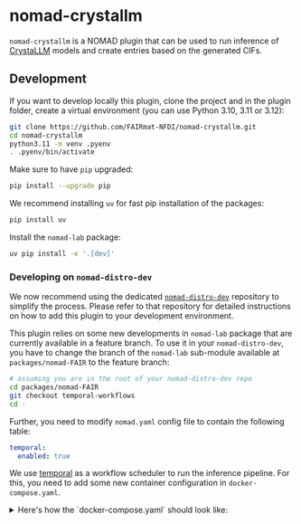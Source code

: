# nomad-crystallm

`nomad-crystallm` is a NOMAD plugin that can be used to run inference of
[CrystaLLM](https://crystallm.com/) models and create entries based on the generated CIFs.



## Development

If you want to develop locally this plugin, clone the project and in the plugin folder, create a virtual environment (you can use Python 3.10, 3.11 or 3.12):
```sh
git clone https://github.com/FAIRmat-NFDI/nomad-crystallm.git
cd nomad-crystallm
python3.11 -m venv .pyenv
. .pyenv/bin/activate
```

Make sure to have `pip` upgraded:
```sh
pip install --upgrade pip
```

We recommend installing `uv` for fast pip installation of the packages:
```sh
pip install uv
```

Install the `nomad-lab` package:
```sh
uv pip install -e '.[dev]'
```
### Developing on `nomad-distro-dev`
We now recommend using the dedicated
[`nomad-distro-dev`](https://github.com/FAIRmat-NFDI/nomad-distro-dev)
repository to simplify the process. Please refer to that repository for
detailed instructions on how to add this plugin to your development environment.

This plugin relies on some new developments in `nomad-lab` package that are
currently available in a feature branch. To use it in your `nomad-distro-dev`,
you have to change the branch of the `nomad-lab` sub-module available at
`packages/nomad-FAIR` to the feature branch:
```sh
# assuming you are in the root of your nomad-distro-dev repo
cd packages/nomad-FAIR
git checkout temporal-workflows
cd -
```

Further, you need to modify `nomad.yaml` config file to contain the following
table:
```yaml
temporal:
  enabled: true
```

We use [temporal](https://temporal.io/) as a workflow scheduler to run the
inference pipeline. For this, you need to add some new container configuration
in `docker-compose.yaml`.

<details>
<summary>
Here's how the `docker-compose.yaml` should look like:
</summary>
```yaml
#
# Copyright (c) 2018-2020 The NOMAD Authors.
#
# This file is part of NOMAD.
# See https://nomad-lab.eu for further info.
#
# Licensed under the Apache License, Version 2.0 (the "License");
# you may not use this file except in compliance with the License.
# You may obtain a copy of the License at
#
#     http://www.apache.org/licenses/LICENSE-2.0
#
# Unless required by applicable law or agreed to in writing, software
# distributed under the License is distributed on an "AS IS" BASIS,
# WITHOUT WARRANTIES OR CONDITIONS OF ANY KIND, either express or implied.
# See the License for the specific language governing permissions and
# limitations under the License.
#

services:
  # broker for celery
  rabbitmq:
    restart: "no"
    image: rabbitmq:3.11.5
    container_name: nomad_rabbitmq
    environment:
      - RABBITMQ_ERLANG_COOKIE=SWQOKODSQALRPCLNMEQG
      - RABBITMQ_DEFAULT_USER=rabbitmq
      - RABBITMQ_DEFAULT_PASS=rabbitmq
      - RABBITMQ_DEFAULT_VHOST=/
    ports:
      - 5672:5672
    volumes:
      - nomad_rabbitmq:/var/lib/rabbitmq

  # the search engine
  elastic:
    restart: "no"
    image: docker.elastic.co/elasticsearch/elasticsearch:7.17.27
    container_name: nomad_elastic
    environment:
      - ES_JAVA_OPTS=-Xms512m -Xmx512m
      - cluster.routing.allocation.disk.threshold_enabled=true
      - cluster.routing.allocation.disk.watermark.flood_stage=1gb
      - cluster.routing.allocation.disk.watermark.low=4gb
      - cluster.routing.allocation.disk.watermark.high=2gb
      - discovery.type=single-node
      - xpack.security.enabled=false
    ports:
      - 9200:9200
    volumes:
      - nomad_elastic:/usr/share/elasticsearch/data

  # the user data db
  mongo:
    restart: "no"
    image: mongo:5.0.6
    container_name: nomad_mongo
    environment:
      - MONGO_DATA_DIR=/data/db
      - MONGO_LOG_DIR=/dev/null
    ports:
      - 27017:27017
    volumes:
      - nomad_mongo:/data/db
      - nomad_mongo_config:/data/configdb
    command: mongod
    # --logpath=/dev/null # --quiet

  postgresql:
    container_name: nomad_postgresql
    environment:
      POSTGRES_PASSWORD: temporal
      POSTGRES_USER: temporal
    image: postgres:16
    ports:
      - 5432:5432
    volumes:
      - nomad_postgresql:/var/lib/postgresql/data

  temporal:
    container_name: nomad_temporal
    depends_on:
      - postgresql
    environment:
      - DB=postgres12
      - DB_PORT=5432
      - POSTGRES_USER=temporal
      - POSTGRES_PWD=temporal
      - POSTGRES_SEEDS=postgresql
      - TEMPORAL_ADDRESS=temporal:7233
      - TEMPORAL_CLI_ADDRESS=temporal:7233
    image: temporalio/auto-setup:1.27.2
    ports:
      - 7233:7233

  temporal-ui:
    container_name: nomad_temporal_ui
    depends_on:
      - temporal
    environment:
      - TEMPORAL_ADDRESS=temporal:7233
      - TEMPORAL_CORS_ORIGINS=http://localhost:3000
    image: temporalio/ui:2.34.0
    ports:
      - 8080:8080

volumes:
  nomad_mongo:
  nomad_mongo_config:
  nomad_elastic:
  nomad_rabbitmq:
  nomad_postgresql:
```
</details>

With these changes in place, make sure to run `uv run poe setup` to reset
the environment.

Finally, you can run your local installation with `uv run poe start` and
`uv run poe gui start` in separate terminals. Additionally, start a temporal
worker in a third terminal using `uv run nomad admin run orchestrator-gpu-worker`.

### Run the tests

You can run locally the tests:
```sh
python -m pytest -sv tests
```

where the `-s` and `-v` options toggle the output verbosity.

Our CI/CD pipeline produces a more comprehensive test report using the `pytest-cov` package. You can generate a local coverage report:
```sh
uv pip install pytest-cov
python -m pytest --cov=src tests
```

### Run linting and auto-formatting

We use [Ruff](https://docs.astral.sh/ruff/) for linting and formatting the code. Ruff auto-formatting is also a part of the GitHub workflow actions. You can run locally:
```sh
ruff check .
ruff format . --check
```

### Debugging

For interactive debugging of the tests, use `pytest` with the `--pdb` flag. We recommend using an IDE for debugging, e.g., _VSCode_. If that is the case, add the following snippet to your `.vscode/launch.json`:
```json
{
  "configurations": [
      {
        "name": "<descriptive tag>",
        "type": "debugpy",
        "request": "launch",
        "cwd": "${workspaceFolder}",
        "program": "${workspaceFolder}/.pyenv/bin/pytest",
        "justMyCode": true,
        "env": {
            "_PYTEST_RAISE": "1"
        },
        "args": [
            "-sv",
            "--pdb",
            "<path-to-plugin-tests>",
        ]
    }
  ]
}
```

where `<path-to-plugin-tests>` must be changed to the local path to the test module to be debugged.

The settings configuration file `.vscode/settings.json` automatically applies the linting and formatting upon saving the modified file.

### Documentation on Github pages

To view the documentation locally, install the related packages using:
```sh
uv pip install -r requirements_docs.txt
```

Run the documentation server:
```sh
mkdocs serve
```

## Adding this plugin to NOMAD

Currently, NOMAD has two distinct flavors that are relevant depending on your role as an user:
1. [A NOMAD Oasis](#adding-this-plugin-in-your-nomad-oasis): any user with a NOMAD Oasis instance.
2. [Local NOMAD installation and the source code of NOMAD](#adding-this-plugin-in-your-local-nomad-installation-and-the-source-code-of-nomad): internal developers.

### Adding this plugin in your NOMAD Oasis

Read the [NOMAD plugin documentation](https://nomad-lab.eu/prod/v1/staging/docs/howto/oasis/plugins_install.html) for all details on how to deploy the plugin on your NOMAD instance.

### Adding this plugin in your local NOMAD installation and the source code of NOMAD

We now recommend using the dedicated [`nomad-distro-dev`](https://github.com/FAIRmat-NFDI/nomad-distro-dev) repository to simplify the process. Please refer to that repository for detailed instructions.

### Template update

We use [`cruft`](https://github.com/cruft/cruft) to update the project based on template changes. To run the check for updates locally, run `cruft update` in the root of the project. More details see the instructions on [`cruft` website](https://cruft.github.io/cruft/#updating-a-project).

## Main contributors
| Name | E-mail     |
|------|------------|
| Ahmed Ilyas | [ahmed.ilyas@physik.hu-berlin.de](mailto:ahmed.ilyas@physik.hu-berlin.de)
| Sarthak Kapoor | [sarthak.kapoor@physik.hu-berlin.de](mailto:sarthak.kapoor@physik.hu-berlin.de)
